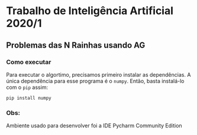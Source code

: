 # Trabalho de Inteligência Artificial 2020/1

## Problemas das N Rainhas usando AG

### Como executar

Para executar o algortimo, precisamos primeiro instalar as dependências. A única dependência para esse programa é o `numpy`. Então, basta instalá-lo com o `pip` assim:

```
pip install numpy
```

### Obs:

Ambiente usado para desenvolver foi a IDE Pycharm Community Edition

